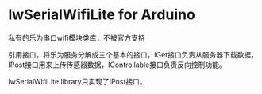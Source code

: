 lwSerialWifiLite for Arduino
===============

私有的乐为串口wifi模块类库，不被官方支持

引用接口，将乐为服务分解成三个基本的接口，IGet接口负责从服务器下载数据，IPost接口用来上传传感器数据，IControllable接口负责反向控制功能。

lwSerialWifiLite library只实现了IPost接口。
